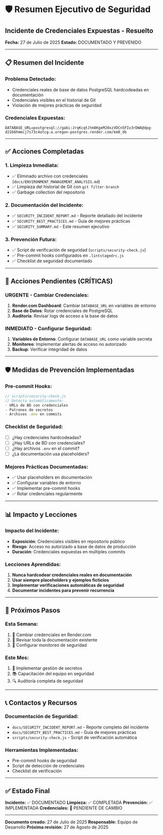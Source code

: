 # 🛡️ Resumen Ejecutivo de Seguridad

## **Incidente de Credenciales Expuestas - Resuelto**

**Fecha:** 27 de Julio de 2025
**Estado:** DOCUMENTADO Y PREVENIDO

---

## 📋 **Resumen del Incidente**

### **Problema Detectado:**

- Credenciales reales de base de datos PostgreSQL hardcodeadas en documentación
- Credenciales visibles en el historial de Git
- Violación de mejores prácticas de seguridad

### **Credenciales Expuestas:**

```
DATABASE_URL=postgresql://gabi:JrqKcqtJtm8KgeMJ0xzVDCn5FIv3rDWA@dpg-d21b6hmmcj7s73c4atcg-a.oregon-postgres.render.com/km0_db
```

---

## ✅ **Acciones Completadas**

### **1. Limpieza Inmediata:**

- ✅ Eliminado archivo con credenciales (`docs/ENVIRONMENT_MANAGEMENT_ANALYSIS.md`)
- ✅ Limpieza del historial de Git con `git filter-branch`
- ✅ Garbage collection del repositorio

### **2. Documentación del Incidente:**

- ✅ `SECURITY_INCIDENT_REPORT.md` - Reporte detallado del incidente
- ✅ `SECURITY_BEST_PRACTICES.md` - Guía de mejores prácticas
- ✅ `SECURITY_SUMMARY.md` - Este resumen ejecutivo

### **3. Prevención Futura:**

- ✅ Script de verificación de seguridad (`scripts/security-check.js`)
- ✅ Pre-commit hooks configurados en `.lintstagedrc.js`
- ✅ Checklist de seguridad documentado

---

## 🔴 **Acciones Pendientes (CRÍTICAS)**

### **URGENTE - Cambiar Credenciales:**

1. **Render.com Dashboard**: Cambiar `DATABASE_URL` en variables de entorno
2. **Base de Datos**: Rotar credenciales de PostgreSQL
3. **Auditoría**: Revisar logs de acceso a la base de datos

### **INMEDIATO - Configurar Seguridad:**

1. **Variables de Entorno**: Configurar `DATABASE_URL` como variable secreta
2. **Monitoreo**: Implementar alertas de acceso no autorizado
3. **Backup**: Verificar integridad de datos

---

## 🛡️ **Medidas de Prevención Implementadas**

### **Pre-commit Hooks:**

```javascript
// scripts/security-check.js
// Detecta automáticamente:
- URLs de BD con credenciales
- Patrones de secretos
- Archivos .env en commits
```

### **Checklist de Seguridad:**

- [ ] ¿Hay credenciales hardcodeadas?
- [ ] ¿Hay URLs de BD con credenciales?
- [ ] ¿Hay archivos `.env` en el commit?
- [ ] ¿La documentación usa placeholders?

### **Mejores Prácticas Documentadas:**

- ✅ Usar placeholders en documentación
- ✅ Configurar variables de entorno
- ✅ Implementar pre-commit hooks
- ✅ Rotar credenciales regularmente

---

## 📊 **Impacto y Lecciones**

### **Impacto del Incidente:**

- **Exposición**: Credenciales visibles en repositorio público
- **Riesgo**: Acceso no autorizado a base de datos de producción
- **Duración**: Credenciales expuestas en múltiples commits

### **Lecciones Aprendidas:**

1. **Nunca hardcodear credenciales reales en documentación**
2. **Usar siempre placeholders y ejemplos ficticios**
3. **Implementar verificaciones automáticas de seguridad**
4. **Documentar incidentes para prevenir recurrencia**

---

## 🎯 **Próximos Pasos**

### **Esta Semana:**

1. 🔴 Cambiar credenciales en Render.com
2. 📝 Revisar toda la documentación existente
3. 🔧 Configurar monitoreo de seguridad

### **Este Mes:**

1. 🔧 Implementar gestión de secretos
2. 📚 Capacitación del equipo en seguridad
3. 🔍 Auditoría completa de seguridad

---

## 📞 **Contactos y Recursos**

### **Documentación de Seguridad:**

- `docs/SECURITY_INCIDENT_REPORT.md` - Reporte completo del incidente
- `docs/SECURITY_BEST_PRACTICES.md` - Guía de mejores prácticas
- `scripts/security-check.js` - Script de verificación automática

### **Herramientas Implementadas:**

- Pre-commit hooks de seguridad
- Script de detección de credenciales
- Checklist de verificación

---

## ✅ **Estado Final**

**Incidente:** ✅ DOCUMENTADO
**Limpieza:** ✅ COMPLETADA
**Prevención:** ✅ IMPLEMENTADA
**Credenciales:** 🔴 PENDIENTE DE CAMBIO

---

**Documento creado:** 27 de Julio de 2025
**Responsable:** Equipo de Desarrollo
**Próxima revisión:** 27 de Agosto de 2025
